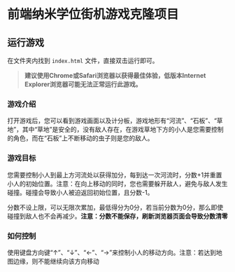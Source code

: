 
前端纳米学位街机游戏克隆项目
===============================

## 运行游戏

在文件夹内找到 `index.html` 文件，直接双击运行即可。

> **建议使用Chrome或Safari浏览器以获得最佳体验，低版本Internet Explorer浏览器可能无法正常运行此游戏。**

### **游戏介绍**

打开游戏后，您可以看到游戏画面以及计分板，游戏地形有“河流”、“石板”、“草地”，其中“草地”是安全的，没有敌人存在，在游戏草地下方的小人是您需要控制的角色，而在“石板”上不断移动的虫子则是您的敌人。

### **游戏目标**

您需要控制小人到最上方河流处以获得加分，每到达一次河流时，分数+1并重置小人的初始位置。注意：在向上移动的同时，您也需要躲开敌人，避免与敌人发生碰撞。碰撞会导致小人被迫返回初始位置，且分数-1。

分数不设上限，可以无限次累加，最低得分为0分，若当前分数为0分，那么即使碰撞到敌人也不会再减少。**注意：分数不能保存，刷新浏览器页面会导致分数清零**

### **如何控制**

使用键盘方向键“↑”、“↓”、“←”、“→”来控制小人的移动方向。注意：若达到地图边缘，则不能继续向该方向移动

